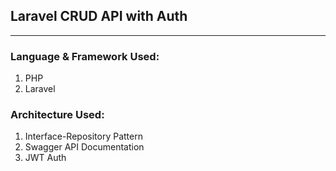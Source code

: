 ## Laravel CRUD API with Auth
----

### Language & Framework Used:
1. PHP
2. Laravel

### Architecture Used:
1. Interface-Repository Pattern
1. Swagger API Documentation
1. JWT Auth
